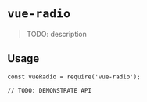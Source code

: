 # `vue-radio`

> TODO: description

## Usage

```
const vueRadio = require('vue-radio');

// TODO: DEMONSTRATE API
```

